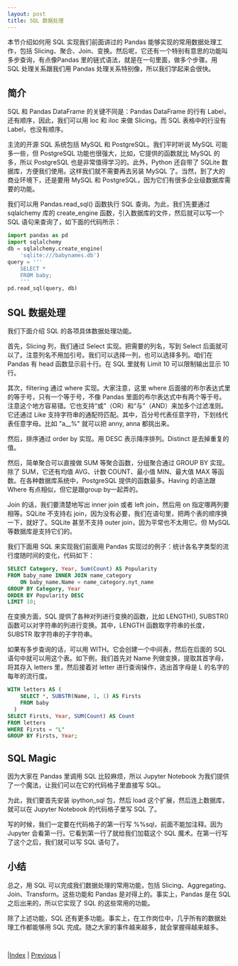 ```yaml
---
layout: post
title: SQL 数据处理
---
```


本节介绍如何用 SQL 实现我们前面讲过的 Pandas 能够实现的常用数据处理工作，包括 Slicing、聚合、Join、变换。然后呢，它还有一个特别有意思的功能叫多步查询，有点像Pandas 里的链式语法，就是在一句里面，做多个步骤。用 SQL 处理关系跟我们用 Pandas 处理关系特别像，所以我们学起来会很快。

## 简介

SQL 和 Pandas DataFrame 的关键不同是：Pandas DataFrame 的行有 Label，还有顺序，因此，我们可以用 loc 和 iloc 来做 Slicing。而 SQL 表格中的行没有 Label，也没有顺序。

主流的开源 SQL 系统包括 MySQL 和 PostgreSQL。我们平时听说 MySQL 可能多一些，但 PostgreSQL 功能也很强大，比如，它提供的函数就比 MySQL 的多，所以 PostgreSQL 也是非常值得学习的。此外，Python 还自带了 SQLite 数据库，方便我们使用。这样我们就不需要再去另装 MySQL 了。当然，到了大的商业环境下，还是要用 MySQL 和 PostgreSQL，因为它们有很多企业级数据库需要的功能。

我们可以用 Pandas.read_sql() 函数执行 SQL 查询。为此，我们先要通过 sqlalchemy 库的 create_engine 函数，引入数据库的文件，然后就可以写一个 SQL 语句来查询了，如下面的代码所示：

```py
import pandas as pd
import sqlalchemy
db = sqlalchemy.create_engine(
    'sqlite:///babynames.db')
query = ''' 
    SELECT *
    FROM baby;
    '''
pd.read_sql(query, db)
```

## SQL 数据处理

我们下面介绍 SQL 的各项具体数据处理功能。

首先，Slicing 列，我们通过 Select 实现。把需要的列名，写到 Select 后面就可以了。注意列名不用加引号。我们可以选择一列，也可以选择多列。咱们在 Pandas 有 head 函数显示前十行。在 SQL 里就有 Limit 10 可以限制输出显示 10 行。

其次，filtering 通过 where 实现。大家注意，这里 where 后面接的布尔表达式里的等于号，只有一个等于号，不像 Pandas 里面的布尔表达式中有两个等于号。注意这个地方容易错。它也支持“或”（OR）和“与”（AND）来加多个过滤准则。它还通过 Like 支持字符串的通配符匹配。其中，百分号代表任意字符，下划线代表任意字母。比如 "a__%" 就可以把 anny, anna 都挑出来。

然后，排序通过 order by 实现。用 DESC 表示降序排列。Distinct 是去掉重复的值。

然后，简单聚合可以直接做 SUM 等聚合函数，分组聚合通过 GROUP BY 实现。除了 SUM，它还有均值 AVG、计数 COUNT、最小值 MIN、最大值 MAX 等函数。在各种数据库系统中，PostgreSQL 提供的函数最多。Having 的语法跟 Where 有点相似，但它是跟group by一起弄的。

Join 的话，我们要清楚地写出 inner join 或者 left join，然后用 on 指定哪两列要相等。SQLite 不支持右 join，因为没有必要，我们在语句里，把两个表的顺序换一下，就好了。SQLite 甚至不支持 outer join，因为平常也不太用它。但 MySQL 等数据库是支持它们的。

我们下面用 SQL 来实现我们前面用 Pandas 实现过的例子：统计各名字类型的流行度随时间的变化，代码如下：

```sql
SELECT Category, Year, Sum(Count) AS Popularity
FROM baby_name INNER JOIN name_category
    ON baby_name.Name = name_category.nyt_name
GROUP BY Category, Year
ORDER BY Popularity DESC
LIMIT 10;

```

在变换方面，SQL 提供了各种对列进行变换的函数，比如 LENGTH(), SUBSTR() 函数可以对字符串的列进行变换。其中，LENGTH 函数取字符串的长度，SUBSTR 取字符串的子字符串。

如果有多步查询的话，可以用 WITH。它会创建一个中间表，然后在后面的 SQL 语句中就可以用这个表。如下例，我们首先对 Name 列做变换，提取其首字母，将其存入 letters 里，然后接着对 letter 进行查询操作，选出首字母是 L 的名字的每年的流行度。

```sql
WITH letters AS (
    SELECT *, SUBSTR(Name, 1, 1) AS Firsts
    FROM baby
  )
SELECT Firsts, Year, SUM(Count) AS Count
FROM letters
WHERE Firsts = "L"
GROUP BY Firsts, Year;
```

## SQL Magic

因为大家在 Pandas 里调用 SQL 比较麻烦，所以 Jupyter Notebook 为我们提供了一个魔法，让我们可以在它的代码格子里直接写 SQL。

为此，我们要首先安装 ipython_sql 包，然后 load 这个扩展，然后连上数据库，就可以在 Jupyter Notebook 的代码格子里写 SQL 了。

写的时候，我们一定要在代码格子的第一行写 %%sql，前面不能加注释。因为 Jupyter 会看第一行。它看到第一行了就给我们加载这个 SQL 魔术。在第一行写了这个之后，我们就可以写 SQL 语句了。

## 小结

总之，用 SQL 可以完成我们数据处理的常用功能，包括 Slicing、Aggregating、Join、Transform。这些功能和 Pandas 是对得上的。事实上，Pandas 是在 SQL 之后出来的，所以它实现了 SQL 的这些常用的功能。

除了上述功能，SQL 还有更多功能。事实上，在工作岗位中，几乎所有的数据处理工作都能够用 SQL 完成。随之大家的事件越来越多，就会掌握得越来越多。

<br/>

|[Index](../) | [Previous](9-db) |
